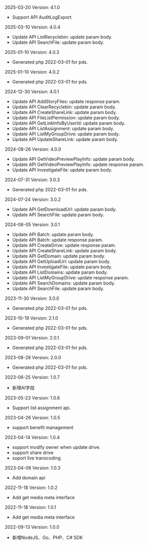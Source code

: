2025-03-20 Version: 4.1.0
- Support API AuditLogExport.


2025-03-10 Version: 4.0.4
- Update API ListRecyclebin: update param body.
- Update API SearchFile: update param body.


2025-01-10 Version: 4.0.3
- Generated php 2022-03-01 for pds.

2025-01-10 Version: 4.0.2
- Generated php 2022-03-01 for pds.

2024-12-30 Version: 4.0.1
- Update API AddStoryFiles: update response param.
- Update API ClearRecyclebin: update param body.
- Update API CreateShareLink: update param body.
- Update API FileListPermission: update param body.
- Update API GetLinkInfoByUserId: update param body.
- Update API ListAssignment: update param body.
- Update API ListMyGroupDrive: update param body.
- Update API UpdateShareLink: update param body.


2024-08-26 Version: 4.0.0
- Update API GetVideoPreviewPlayInfo: update param body.
- Update API GetVideoPreviewPlayInfo: update response param.
- Update API InvestigateFile: update param body.


2024-07-31 Version: 3.0.3
- Generated php 2022-03-01 for pds.

2024-07-24 Version: 3.0.2
- Update API GetDownloadUrl: update param body.
- Update API SearchFile: update param body.


2024-06-05 Version: 3.0.1
- Update API Batch: update param body.
- Update API Batch: update response param.
- Update API CreateDrive: update response param.
- Update API CreateShareLink: update param body.
- Update API GetDomain: update param body.
- Update API GetUploadUrl: update param body.
- Update API InvestigateFile: update param body.
- Update API ListDomains: update param body.
- Update API ListMyGroupDrive: update response param.
- Update API SearchDomains: update param body.
- Update API SearchFile: update param body.


2023-11-30 Version: 3.0.0
- Generated php 2022-03-01 for pds.

2023-10-19 Version: 2.1.0
- Generated php 2022-03-01 for pds.

2023-09-01 Version: 2.0.1
- Generated php 2022-03-01 for pds.

2023-08-28 Version: 2.0.0
- Generated php 2022-03-01 for pds.

2023-06-25 Version: 1.0.7
- 新增AI字段

2023-05-23 Version: 1.0.6
- Support list assignment api.

2023-04-26 Version: 1.0.5
- support benefit management

2023-04-14 Version: 1.0.4
- support modify owner when update drive.
- support share drive
- suport live transcoding

2023-04-06 Version: 1.0.3
- Add domain api

2022-11-18 Version: 1.0.2
- Add get media meta interface

2022-11-18 Version: 1.0.1
- Add get media meta interface

2022-09-13 Version: 1.0.0
- 新增NodeJS、Go、PHP、C# SDK


